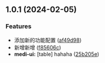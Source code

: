 

## 1.0.1 (2024-02-05)


### Features

* 添加新的功能配置 ([af49d98](https://github.com/trcat/changelog/commit/af49d98c900ae01dccbbfef8aa3563bc7991031e))
* 新增新增 ([f85606c](https://github.com/trcat/changelog/commit/f85606c675bc0d70f98644476d95222ec09e827b))
* **medi-ui:** [table] hahaha ([25b205e](https://github.com/trcat/changelog/commit/25b205e08a8c5980bb724600204add6fcbf8a1a1))
